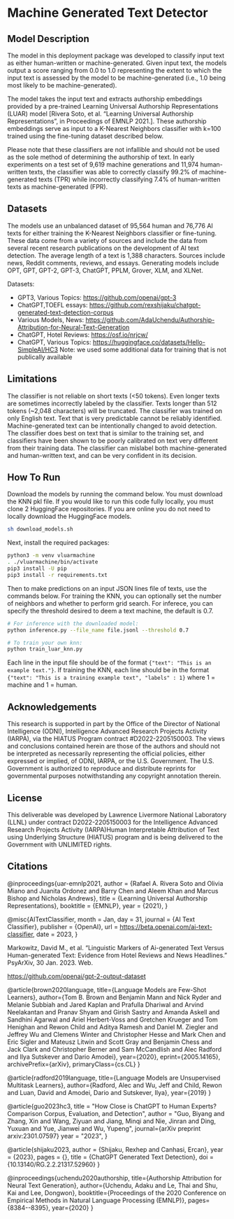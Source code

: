 # Machine Generated Text Detector

## Model Description
The model in this deployment package was developed to classify input text as either human-written or machine-generated. Given input text, the models output a score ranging from 0.0 to 1.0 representing the extent to which the input text is assessed by the model to be machine-generated (i.e., 1.0 being most likely to be machine-generated).  
 
The model takes the input text and extracts authorship embeddings provided by a pre-trained Learning Universal Authorship Representations (LUAR) model [Rivera Soto, et al. “Learning Universal Authorship Representations”, in Proceedings of EMNLP 2021.]. These authorship embeddings serve as input to a K-Nearest Neighbors classifier with k=100 trained using the fine-tuning dataset described below.
 
Please note that these classifiers are not infallible and should not be used as the sole method of determining the authorship of text. In early experiments on a test set of 9,619 machine generations and 11,974 human-written texts, the classifier was able to correctly classify 99.2% of machine-generated texts (TPR) while incorrectly classifying 7.4% of human-written texts as machine-generated (FPR).
 
## Datasets
The models use an unbalanced dataset of 95,564 human and 76,776 AI texts for either training the K-Nearest Neighbors classifier or fine-tuning. These data come from a variety of sources and include the data from several recent research publications on the development of AI text detection. The average length of a text is 1,388 characters. Sources include news, Reddit comments, reviews, and essays. Generating models include OPT, GPT, GPT-2, GPT-3, ChatGPT, PPLM, Grover, XLM, and XLNet.

Datasets:
* GPT3, Various Topics: https://github.com/openai/gpt-3
* ChatGPT,TOEFL essays: https://github.com/rexshijaku/chatgpt-generated-text-detection-corpus
* Various Models, News: https://github.com/AdaUchendu/Authorship-Attribution-for-Neural-Text-Generation
* ChatGPT, Hotel Reviews: https://osf.io/nrjcw/ 
* ChatGPT, Various Topics: https://huggingface.co/datasets/Hello-SimpleAI/HC3
Note: we used some additional data for training that is not publically available


## Limitations
The classifier is not reliable on short texts (<50 tokens). Even longer texts are sometimes incorrectly labeled by the classifier. Texts longer than 512 tokens (~2,048 characters) will be truncated. The classifier was trained on only English text. Text that is very predictable cannot be reliably identified.  Machine-generated text can be intentionally changed to avoid detection. The classifier does best on text that is similar to the training set, and classifiers have been shown to be poorly calibrated on text very different from their training data. The classifier can mislabel both machine-generated and human-written text, and can be very confident in its decision.

## How To Run
Download the models by running the command below. You must download the KNN pkl file. If you would like to run this code fully locally, you must clone 2 HuggingFace repositories. If you are online you do not need to locally download the HuggingFace models.

```bash
sh download_models.sh
```

Next, install the required packages:

```bash
python3 -m venv vluarmachine
. ./vluarmachine/bin/activate
pip3 install -U pip
pip3 install -r requirements.txt
```

Then to make predictions on an input JSON lines file of texts, use the commands below. For training the KNN, you can optionally set the number of neighbors and whether to perform grid search. For inferece, you can specify the threshold desired to deem a text machine, the default is 0.7.

```bash
# For inference with the downloaded model:
python inference.py --file_name file.jsonl --threshold 0.7

# To train your own knn:
python train_luar_knn.py 
```

Each line in the input file should be of the format `{"text": "This is an example text."}`. If training the KNN, each line should be in the format `{"text": "This is a training example text", "labels" : 1}` where 1 = machine and 1 = human.

## Acknowledgements
This research is supported in part by the Office of the Director of National Intelligence (ODNI), Intelligence Advanced Research Projects Activity (IARPA), via the HIATUS Program contract #D2022-2205150003. The views and conclusions contained herein are those of the authors and should not be interpreted as necessarily representing the official policies, either expressed or implied, of ODNI, IARPA, or the U.S. Government. The U.S. Government is authorized to reproduce and distribute reprints for governmental purposes notwithstanding any copyright annotation therein.


## License
This deliverable was developed by Lawrence Livermore National Laboratory (LLNL) under contract D2022-2205150003 for the Intelligence Advanced Research Projects Activity (IARPA)Human Interpretable Attribution of Text using Underlying Structure (HIATUS) program and is being delivered to the Government with UNLIMITED rights.
 
## Citations
@inproceedings{uar-emnlp2021,
  author    = {Rafael A. Rivera Soto and Olivia Miano and Juanita Ordonez and Barry Chen and Aleem Khan and Marcus Bishop and Nicholas Andrews},
  title     = {Learning Universal Authorship Representations},
  booktitle = {EMNLP},
  year      = {2021},
}
 
@misc{AITextClassifier, 
    month     = Jan,
    day       = 31,
    journal   = {AI Text Classifier},
    publisher = {OpenAI},
    url       = https://beta.openai.com/ai-text-classifier, 
    date      = 2023,
} 
 
Markowitz, David M., et al. “Linguistic Markers of Ai-generated Text Versus Human-generated Text: Evidence from Hotel Reviews and News Headlines.” PsyArXiv, 30 Jan. 2023. Web.
 
https://github.com/openai/gpt-2-output-dataset
 
@article{brown2020language,
    title={Language Models are Few-Shot Learners},
    author={Tom B. Brown and Benjamin Mann and Nick Ryder and Melanie Subbiah and Jared Kaplan and Prafulla Dhariwal and Arvind Neelakantan and Pranav Shyam and Girish Sastry and Amanda Askell and Sandhini Agarwal and Ariel Herbert-Voss and Gretchen Krueger and Tom Henighan and Rewon Child and Aditya Ramesh and Daniel M. Ziegler and Jeffrey Wu and Clemens Winter and Christopher Hesse and Mark Chen and Eric Sigler and Mateusz Litwin and Scott Gray and Benjamin Chess and Jack Clark and Christopher Berner and Sam McCandlish and Alec Radford and Ilya Sutskever and Dario Amodei},
    year={2020},
    eprint={2005.14165},
    archivePrefix={arXiv},
    primaryClass={cs.CL}
}
 
@article{radford2019language,
  title={Language Models are Unsupervised Multitask Learners},
  author={Radford, Alec and Wu, Jeff and Child, Rewon and Luan, David and Amodei, Dario and Sutskever, Ilya},
  year={2019}
}
 
@article{guo2023hc3,
    title = "How Close is ChatGPT to Human Experts? Comparison Corpus, Evaluation, and Detection",
    author = "Guo, Biyang  and Zhang, Xin and Wang, Ziyuan and Jiang, Minqi and Nie, Jinran and Ding, Yuxuan and Yue, Jianwei and Wu, Yupeng",
    journal={arXiv preprint arxiv:2301.07597}
    year = "2023",
}
 
@article{shijaku2023,
    author = {Shijaku, Rexhep and Canhasi, Ercan},
    year = {2023},
    pages = {},
    title = {ChatGPT Generated Text Detection},
    doi = {10.13140/RG.2.2.21317.52960}
}
 
@inproceedings{uchendu2020authorship,
  title={Authorship Attribution for Neural Text Generation},
  author={Uchendu, Adaku and Le, Thai and Shu, Kai and Lee, Dongwon},
  booktitle={Proceedings of the 2020 Conference on Empirical Methods in Natural Language Processing (EMNLP)},
  pages={8384--8395},
  year={2020}
}
